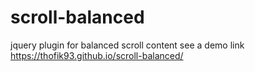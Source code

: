 # scroll-balanced
jquery plugin for balanced scroll content
see a demo link https://thofik93.github.io/scroll-balanced/